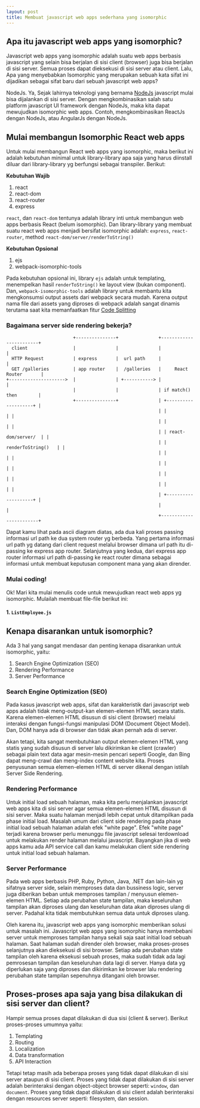 ```yaml
---
layout: post
title: Membuat javascript web apps sederhana yang isomorphic
---
```


## Apa itu javascript web apps yang isomorphic?

Javascript web apps yang isomorphic adalah suatu web apps berbasis javascript yang selain bisa berjalan di sisi client (browser) juga 
bisa berjalan di sisi server. Semua proses dapat dieksekusi di sisi server atau client. Lalu, Apa yang menyebabkan Isomorphic yang 
merupakan sebuah kata sifat ini dijadikan sebagai sifat baru dari sebuah javascript web apps? 

NodeJs. Ya, Sejak lahirnya teknologi yang bernama [NodeJs](https://nodejs.org/en/) javascript mulai bisa dijalankan di sisi server. 
Dengan mengkombinasikan salah satu platform javascript UI framework dengan NodeJs, maka kita dapat mewujudkan isomorphic web apps. 
Contoh, mengkombinasikan ReactJs dengan NodeJs, atau AngularJs dengan NodeJs.
<!--more-->

## Mulai membangun Isomorphic React web apps

Untuk mulai membangun React web apps yang isomorphic, maka berikut ini adalah kebutuhan minimal untuk library-library apa saja yang
harus diinstall diluar dari library-library yg berfungsi sebagai transpiler. Berikut:

**Kebutuhan Wajib**
1. react
2. react-dom
3. react-router
4. express

`react`, dan `react-dom` tentunya adalah library inti untuk membangun web apps berbasis React (belum isomorphic). Dan library-library 
yang membuat suatu react web apps menjadi bersifat isomorphic adalah: `express`, `react-router`, method `react-dom/server/renderToString()`

**Kebutuhan Opsional**
1. ejs
2. webpack-isomorphic-tools

Pada kebutuhan opsional ini, library `ejs` adalah untuk templating, menempelkan hasil `renderToString()` ke layout view (bukan 
component). Dan, `webpack-isomorphic-tools` adalah library untuk membantu kita mengkonsumsi output assets dari webpack secara mudah. 
Karena output nama file dari assets yang diproses di webpack adalah sangat dinamis terutama saat kita memanfaatkan fitur [Code Splitting](https://webpack.js.org/guides/code-splitting/)

### Bagaimana server side rendering bekerja?

```
                         +---------------+               +------------------------+
  client                 |               |               |                        |
  HTTP Request           | express       |  url path     |                        |
  GET /galleries         | app router    |  /galleries   |     React Router       |
+--------------------->  |               | +-----------> |                        |
                         |               |               | if match() then        |
                         +---------------+               | +--------------------+ |
                                                         | |                    | |
                                                         | |                    | |
                                                         | | react-dom/server/  | |
                                                         | | renderToString()   | |
                                                         | |                    | |
                                                         | |                    | |
                                                         | |                    | |
                                                         | |                    | |
                                                         | +--------------------+ |
                                                         |                        |
                                                         +------------------------+

```

Dapat kamu lihat pada ascii diagram diatas, ada dua kali proses passing informasi url path ke dua system router yg berbeda. Yang pertama
informasi url path yg datang dari client request melalui browser dimana url path itu di-passing ke express app router. Selanjutnya yang 
kedua, dari express app router informasi url path di-passing ke react router dimana sebagai informasi untuk membuat keputusan component
mana yang akan dirender.

### Mulai coding!

Ok! Mari kita mulai menulis code untuk mewujudkan react web apps yg isomorphic. Mulailah membuat file-file berikut ini:

#### 1. `ListEmployee.js`

## Kenapa disarankan untuk isomorphic?

Ada 3 hal yang sangat mendasar dan penting kenapa disarankan untuk isomorphic, yaitu: 
1. Search Engine Optimization (SEO)
2. Rendering Performance
3. Server Performance

### Search Engine Optimization (SEO)

Pada kasus javascript web apps, sifat dan karakteristik dari javascript web apps adalah tidak meng-output-kan elemen-elemen HTML secara 
statis. Karena elemen-elemen HTML disusun di sisi client (browser) melalui interaksi dengan fungsi-fungsi manipulasi DOM (Document 
Object Model). Dan, DOM hanya ada di browser dan tidak akan pernah ada di server. 

Akan tetapi, kita sangat membutuhkan output elemen-elemen HTML yang statis yang sudah disusun di server lalu dikirimkan ke client 
(crawler) sebagai plain text data agar mesin-mesin pencari seperti Google, dan Bing dapat meng-crawl dan meng-index content website 
kita. Proses penyusunan semua elemen-elemen HTML di server dikenal dengan istilah Server Side Rendering.

### Rendering Performance

Untuk initial load sebuah halaman, maka kita perlu menjalankan javascript web apps kita di sisi server agar semua elemen-elemen HTML 
disusun di sisi server. Maka suatu halaman menjadi lebih cepat untuk ditampilkan pada phase initial load. Masalah umum dari client side
rendering pada phase initial load sebuah halaman adalah efek "white page". Efek "white page" terjadi karena browser perlu menunggu file 
javascript selesai terdownload untuk melakukan render halaman melalui javascript. Bayangkan jika di web apps kamu ada API service call 
dan kamu melakukan client side rendering untuk initial load sebuah halaman.

### Server Performance

Pada web apps berbasis PHP, Ruby, Python, Java, .NET dan lain-lain yg sifatnya server side, selain memproses data dan bussiness logic, 
server juga diberikan beban untuk memproses tampilan / menyusun elemen-elemen HTML. Setiap ada perubahan state tampilan, maka 
keseluruhan tampilan akan diproses ulang dan keseluruhan data akan diproses ulang di server. Padahal kita tidak membutuhkan semua data 
untuk diproses ulang.

Oleh karena itu, javascript web apps yang isomorphic memberikan solusi untuk masalah ini. Javascript web apps yang isomorphic hanya
membebani server untuk memproses tampilan hanya sekali saja saat initial load sebuah halaman. Saat halaman sudah dirender oleh browser, 
maka proses-proses selanjutnya akan dieksekusi di sisi browser. Setiap ada perubahan state tampilan oleh karena eksekusi sebuah proses, 
maka sudah tidak ada lagi pemrosesan tampilan dan keseluruhan data lagi di server. Hanya data yg diperlukan saja yang diproses dan 
dikirimkan ke browser lalu rendering perubahan state tampilan sepenuhnya ditangani oleh browser.

## Proses-proses apa saja yang bisa dilakukan di sisi server dan client?

Hampir semua proses dapat dilakukan di dua sisi (client & server). Berikut proses-proses umumnya yaitu:

1. Templating
2. Routing
3. Localization
4. Data transformation
5. API Interaction

Tetapi tetap masih ada beberapa proses yang tidak dapat dilakukan di sisi server ataupun di sisi client. Proses yang tidak dapat
dilakukan di sisi server adalah berinteraksi dengan object-object browser seperti: `window`, dan `document`. Proses yang tidak dapat 
dilakukan di sisi client adalah berinteraksi dengan resources server seperti: filesystem, dan session.
